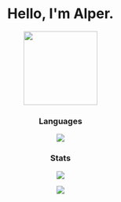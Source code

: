 <h1 align="center"> <b> Hello, I'm Alper. </b> </h1>
<p align="center">
    <a href="https://github.com/AlperAkca79"> <img src="https://user-images.githubusercontent.com/91411319/203580559-1cfe439e-73f4-4a0f-8dba-865d56438225.gif" height="150" width="150"> </a>
</p>
<h3 align="center"><b>Languages</b></h3>
<p align="center"> <img src="https://github-readme-stats.vercel.app/api/top-langs/?username=AlperAkca79&layout=compact&theme=vision-friendly-light"> </p>
<h3 align="center"><b>Stats</b></h3>
<p align="center"><img src="https://github-readme-stats.vercel.app/api?username=AlperAkca79&show_icons=true&theme=light"></p>
<!--<p align="center"><img src="https://profile-counter.glitch.me/AlperAkca79/count.svg"></p>-->
<p align="center"><img src="https://komarev.com/ghpvc/?username=AlperAkca79&style=for-the-badge"></p>
